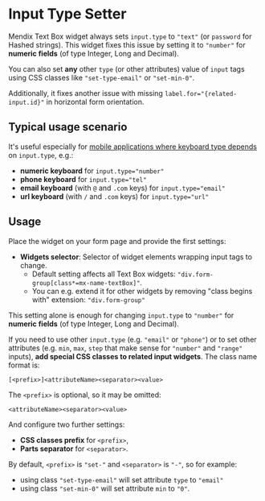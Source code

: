 # Input Type Setter

Mendix Text Box widget always sets `input.type` to `"text"` (or `password` for Hashed strings). This widget fixes this issue by setting it to `"number"` for **numeric fields** (of type Integer, Long and Decimal).

You can also set **any** other `type` (or other attributes) value of `input` tags using CSS classes like `"set-type-email"` or `"set-min-0"`.

Additionally, it fixes another issue with missing `label.for="{related-input.id}"` in horizontal form orientation.

## Typical usage scenario

It's useful especially for [mobile applications where keyboard type depends](http://mobileinputtypes.com/) on `input.type`, e.g.:
- **numeric keyboard** for `input.type="number"`
- **phone keyboard** for `input.type="tel"`
- **email keyboard** (with `@` and `.com` keys) for `input.type="email"`
- **url keyboard** (with `/` and `.com` keys) for `input.type="url"`


## Usage

Place the widget on your form page and provide the first settings:
- **Widgets selector**: Selector of widget elements wrapping input tags to change.
  - Default setting affects all Text Box widgets: `"div.form-group[class*=mx-name-textBox]"`.
  - You can e.g. extend it for other widgets by removing "class begins with" extension: `"div.form-group"`

This setting alone is enough for changing `input.type` to `"number"` for **numeric fields** (of type Integer, Long and Decimal).

If you need to use other `input.type` (e.g. `"email"` or `"phone"`) or to set other attributes (e.g. `min`, `max`, `step` that make sense for `"number"` and `"range"` inputs), **add special CSS classes to related input widgets**. The class name format is:
```
[<prefix>]<attributeName><separator><value>
```
The `<prefix>` is optional, so it may be omitted:
```
<attributeName><separator><value>
```
And configure two further settings:
- **CSS classes prefix** for `<prefix>`,
- **Parts separator** for `<separator>`.

By default, `<prefix>` is `"set-"` and `<separator>` is `"-"`, so for example:
- using class `"set-type-email"` will set attribute `type` to `"email"`
- using class `"set-min-0"` will set attribute `min` to `"0"`.
